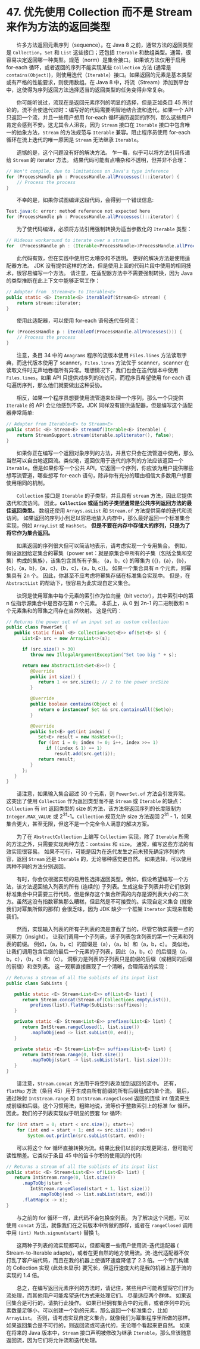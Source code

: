 # 47. 优先使用 Collection 而不是 Stream 来作为方法的返回类型

　　许多方法返回元素序列（sequence）。在 Java 8 之前，通常方法的返回类型是 `Collection`，`Set` 和 `List` 这些接口；还包括 `Iterable` 和数组类型。通常，很容易决定返回哪一种类型。规范（norm）是集合接口。如果该方法仅用于启用 for-each 循环，或者返回的序列不能实现某些 `Collection` 方法 (通常是 `contains(Object)`)，则使用迭代（`Iterable`）接口。如果返回的元素是基本类型或有严格的性能要求，则使用数组。在 Java 8 中，将流（Stream）添加到平台中，这使得为序列返回方法选择适当的返回类型的任务变得非常复杂。

　　你可能听说过，流现在是返回元素序列的明显的选择，但是正如条目 45 所讨论的，流不会使迭代过时：编写好的代码需要明智地结合流和迭代。如果一个 API 只返回一个流，并且一些用户想用 for-each 循环遍历返回的序列，那么这些用户肯定会感到不安。这尤其令人沮丧，因为 `Stream` 接口在 `Iterable` 接口中包含唯一的抽象方法，`Stream` 的方法规范与 `Iterable` 兼容。阻止程序员使用 for-each 循环在流上迭代的唯一原因是 `Stream` 无法继承 `Iterable`。

　　遗憾的是，这个问题没有好的解决方法。 乍一看，似乎可以将方法引用传递给 `Stream` 的 iterator 方法。 结果代码可能有点嘈杂和不透明，但并非不合理：

```Java
// Won't compile, due to limitations on Java's type inference
for (ProcessHandle ph : ProcessHandle.allProcesses()::iterator) {
    // Process the process
}
```

　　不幸的是，如果你试图编译这段代码，会得到一个错误信息:

```Java
Test.java:6: error: method reference not expected here
for (ProcessHandle ph : ProcessHandle.allProcesses()::iterator) {
```

　　为了使代码编译，必须将方法引用强制转换为适当参数化的 `Iterable` 类型：

```Java
// Hideous workaround to iterate over a stream
for  (ProcessHandle ph : (Iterable<ProcessHandle>)ProcessHandle.allProcesses()::iterator)
```

　　此代码有效，但在实践中使用它太嘈杂和不透明。 更好的解决方法是使用适配器方法。 JDK 没有提供这样的方法，但是使用上面的代码片段中使用的相同技术，很容易编写一个方法。 请注意，在适配器方法中不需要强制转换，因为 Java 的类型推断在此上下文中能够正常工作：

```Java
// Adapter from  Stream<E> to Iterable<E>
public static <E> Iterable<E> iterableOf(Stream<E> stream) {
    return stream::iterator;
}
```

　　使用此适配器，可以使用 for-each 语句迭代任何流：

```Java
for (ProcessHandle p : iterableOf(ProcessHandle.allProcesses())) {
    // Process the process
}
```

　　注意，条目 34 中的 `Anagrams` 程序的流版本使用 `Files.lines` 方法读取字典，而迭代版本使用了 scanner。`Files.lines` 方法优于 scanner，scanner 在读取文件时无声地吞噬所有异常。理想情况下，我们也会在迭代版本中使用 `Files.lines`。如果 API 只提供对序列的流访问，而程序员希望使用 for-each 语句遍历序列，那么他们就要做出这种妥协。

　　相反，如果一个程序员想要使用流管道来处理一个序列，那么一个只提供 `Iterable` 的 API 会让他感到不安。JDK 同样没有提供适配器，但是编写这个适配器非常简单:

```Java
// Adapter from Iterable<E> to Stream<E>
public static <E> Stream<E> streamOf(Iterable<E> iterable) {
    return StreamSupport.stream(iterable.spliterator(), false);
}
```

　　如果你正在编写一个返回对象序列的方法，并且它只会在流管道中使用，那么当然可以自由地返回流。类似地，返回仅用于迭代的序列的方法应该返回一个 `Iterable`。但是如果你写一个公共 API，它返回一个序列，你应该为用户提供哪些想写流管道，哪些想写 for-each 语句，除非你有充分的理由相信大多数用户想要使用相同的机制。

　　`Collection` 接口是 `Iterable` 的子类型，并且具有 `stream` 方法，因此它提供迭代和流访问。 因此，**`Collection` 或适当的子类型通常是公共序列返回方法的最佳返回类型。** 数组还使用 `Arrays.asList` 和 `Stream.of` 方法提供简单的迭代和流访问。 如果返回的序列小到足以容易地放入内存中，那么最好返回一个标准集合实现，例如 `ArrayList` 或 `HashSet`。 **但是不要在内存中存储大的序列，只是为了将它作为集合返回。**

　　如果返回的序列很大但可以简洁地表示，请考虑实现一个专用集合。 例如，假设返回给定集合的幂集（power set：就是原集合中所有的子集（包括全集和空集）构成的集族），该集包含其所有子集。 {a，b，c} 的幂集为 {{}，{a}，{b}，{c}，{a，b}，{a，c}，{b，c}，{a，b, c}}。 如果一个集合具有 n 个元素，则幂集具有 2n 个。 因此，你甚至不应考虑将幂集存储在标准集合实现中。 但是，在 `AbstractList` 的帮助下，很容易为此实现自定义集合。

　　诀窍是使用幂集中每个元素的索引作为位向量（bit vector），其中索引中的第 n 位指示源集合中是否存在第 n 个元素。 本质上，从 0 到 2n-1 的二进制数和 n 个元素集和的幂集之间存在自然映射。 这是代码：

```Java
// Returns the power set of an input set as custom collection
public class PowerSet {
   public static final <E> Collection<Set<E>> of(Set<E> s) {
      List<E> src = new ArrayList<>(s);

      if (src.size() > 30)
         throw new IllegalArgumentException("Set too big " + s);

      return new AbstractList<Set<E>>() {
         @Override 
         public int size() {
            return 1 << src.size(); // 2 to the power srcSize
         }

         @Override
         public boolean contains(Object o) {
            return o instanceof Set && src.containsAll((Set)o);
         }

         @Override 
         public Set<E> get(int index) {
            Set<E> result = new HashSet<>();
            for (int i = 0; index != 0; i++, index >>= 1)
               if ((index & 1) == 1)
                  result.add(src.get(i));
            return result;
         }
      };
   }
}
```

　　请注意，如果输入集合超过 30 个元素，则 `PowerSet.of` 方法会引发异常。 这突出了使用 `Collection` 作为返回类型而不是 `Stream` 或 `Iterable` 的缺点：`Collection` 有 int 返回类型的 size 的方法，该方法将返回序列的长度限制为 `Integer.MAX_VALUE` 或 2<sup>31</sup>-1。`Collection` 规范允许 size 方法返回 2<sup>31</sup> - 1，如果集合更大，甚至无限，但这不是一个完全令人满意的解决方案。

　　为了在 `AbstractCollection` 上编写 `Collection` 实现，除了 `Iterable` 所需的方法之外，只需要实现两种方法：`contains` 和 `size`。 通常，编写这些方法的有效实现很容易。 如果不可行，可能是因为在迭代发生之前未预先确定序列的内容，返回 `Stream` 还是 `Iterable` 的，无论哪种感觉更自然。 如果选择，可以使用两种不同的方法分别返回。

　　有时，你会仅根据实现的易用性选择返回类型。例如，假设希望编写一个方法，该方法返回输入列表的所有 (连续的) 子列表。生成这些子列表并将它们放到标准集合中只需要三行代码，但是保存这个集合所需的内存是源列表大小的二次方。虽然这没有指数幂集那么糟糕，但显然是不可接受的。实现自定义集合 (就像我们对幂集所做的那样) 会很乏味，因为 JDK 缺少一个框架 `Iterator` 实现来帮助我们。

　　然而，实现输入列表的所有子列表的流是直截了当的，尽管它确实需要一点的洞察力（insight）。 让我们调用一个子列表，该子列表包含列表的第一个元素和列表的前缀。 例如，（a，b，c）的前缀是（a），（a，b）和（a，b，c）。 类似地，让我们调用包含后缀的最后一个元素的子列表，因此（a，b，c）的后缀是（a，b，c），（b，c）和（c）。 洞察力是列表的子列表只是前缀的后缀（或相同的后缀的前缀）和空列表。 这一观察直接展现了一个清晰，合理简洁的实现：

```Java
// Returns a stream of all the sublists of its input list
public class SubLists {

   public static <E> Stream<List<E>> of(List<E> list) {
      return Stream.concat(Stream.of(Collections.emptyList()),
         prefixes(list).flatMap(SubLists::suffixes));
   }

   private static <E> Stream<List<E>> prefixes(List<E> list) {
      return IntStream.rangeClosed(1, list.size())
         .mapToObj(end -> list.subList(0, end));
   }

   private static <E> Stream<List<E>> suffixes(List<E> list) {
      return IntStream.range(0, list.size())
         .mapToObj(start -> list.subList(start, list.size()));
   }
}
```

　　请注意，`Stream.concat` 方法用于将空列表添加到返回的流中。 还有，`flatMap` 方法（条目 45）用于生成由所有前缀的所有后缀组成的单个流。 最后，通过映射 `IntStream.range` 和 `IntStream.rangeClosed` 返回的连续 int 值流来生成前缀和后缀。这个习惯用法，粗略地说，流等价于整数索引上的标准 for 循环。因此，我们的子列表实现似于明显的嵌套 for 循环:

```Java
for (int start = 0; start < src.size(); start++)
    for (int end = start + 1; end <= src.size(); end++)
        System.out.println(src.subList(start, end));
```

　　可以将这个 for 循环直接转换为流。结果比我们以前的实现更简洁，但可能可读性稍差。它类似于条目 45 中的笛卡尔积的使用流的代码:

```Java
// Returns a stream of all the sublists of its input list
public static <E> Stream<List<E>> of(List<E> list) {
   return IntStream.range(0, list.size())
      .mapToObj(start ->
         IntStream.rangeClosed(start + 1, list.size())
            .mapToObj(end -> list.subList(start, end)))
      .flatMap(x -> x);
}
```
　　与之前的 for 循环一样，此代码不会包换空列表。 为了解决这个问题，可以使用 `concat` 方法，就像我们在之前版本中所做的那样，或者在 `rangeClosed` 调用中用 `(int) Math.signum(start)` 替换 1。

　　这两种子列表的流实现都可以，但都需要一些用户使用流-迭代适配器 ( Stream-to-Iterable adapte)，或者在更自然的地方使用流。流-迭代适配器不仅打乱了客户端代码，而且在我的机器上使循环速度降低了 2.3 倍。一个专门构建的 Collection 实现 (此处未显示) 要冗长，但运行速度大约是我的机器上基于流的实现的 1.4 倍。

　　总之，在编写返回元素序列的方法时，请记住，某些用户可能希望将它们作为流处理，而其他用户可能希望迭代方式来处理它们。 尽量适应两个群体。 如果返回集合是可行的，请执行此操作。 如果已经拥有集合中的元素，或者序列中的元素数量足够小，可以创建一个新的元素，那么返回一个标准集合，比如 `ArrayList`。 否则，请考虑实现自定义集合，就像我们为幂集程序里所做的那样。 如果返回集合是不可行的，则返回流或可迭代的，无论哪个看起来更自然。 如果在将来的 Java 版本中，`Stream` 接口声明被修改为继承 `Iterable`，那么应该随意返回流，因为它们将允许流和迭代处理。

